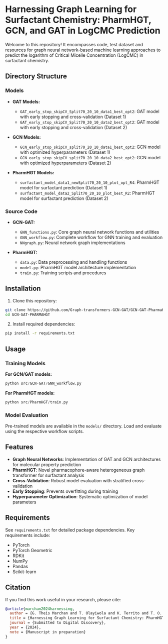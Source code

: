 # Harnessing Graph Learning for Surfactant Chemistry: PharmHGT, GCN, and GAT in LogCMC Prediction

Welcome to this repository! It encompasses code, test dataset and resources for graph neural network-based machine learning approaches to predict the logarithm of Critical Micelle Concentration (LogCMC) in surfactant chemistry.


## Directory Structure

### Models
- **GAT Models:**
  - `GAT_early_stop_skipCV_Split70_20_10_data1_best_opt2`: GAT model with early stopping and cross-validation (Dataset 1)
  - `GAT_early_stop_skipCV_Split70_20_10_data2_best_opt2`: GAT model with early stopping and cross-validation (Dataset 2)

- **GCN Models:**
  - `GCN_early_stop_skipCV_split70_20_10_data1_best_opt2`: GCN model with optimized hyperparameters (Dataset 1)
  - `GCN_early_stop_skipCV_split70_20_10_data2_best_opt2`: GCN model with optimized hyperparameters (Dataset 2)

- **PharmHGT Models:**
  - `surfactant_model_data1_newSplit70_20_10_plot_opt_R4`: PharmHGT model for surfactant prediction (Dataset 1)
  - `surfactant_model_data2_Split70_20_10_plot_best_R2`: PharmHGT model for surfactant prediction (Dataset 2)

### Source Code
- **GCN-GAT:**
  - `GNN_functions.py`: Core graph neural network functions and utilities
  - `GNN_workflow.py`: Complete workflow for GNN training and evaluation
  - `NNgraph.py`: Neural network graph implementations

- **PharmHGT:**
  - `data.py`: Data preprocessing and handling functions
  - `model.py`: PharmHGT model architecture implementation
  - `train.py`: Training scripts and procedures

## Installation

1. Clone this repository:
```bash
git clone https://github.com/Graph-transformers-GCN-GAT/GCN-GAT-PharmaHGT.git
cd GCN-GAT-PHARMAHGT
```

2. Install required dependencies:
```bash
pip install -r requirements.txt
```

## Usage

### Training Models

**For GCN/GAT models:**
```python
python src/GCN-GAT/GNN_workflow.py
```

**For PharmHGT models:**
```python
python src/PharmHGT/train.py
```

### Model Evaluation

Pre-trained models are available in the `models/` directory. Load and evaluate using the respective workflow scripts.

## Features

- **Graph Neural Networks**: Implementation of GAT and GCN architectures for molecular property prediction
- **PharmHGT**: Novel pharmacophore-aware heterogeneous graph transformer for surfactant analysis
- **Cross-Validation**: Robust model evaluation with stratified cross-validation
- **Early Stopping**: Prevents overfitting during training
- **Hyperparameter Optimization**: Systematic optimization of model parameters

## Requirements

See `requirements.txt` for detailed package dependencies. Key requirements include:
- PyTorch
- PyTorch Geometric
- RDKit
- NumPy
- Pandas
- Scikit-learn

## Citation

If you find this work useful in your research, please cite:

```bibtex
@article{marchan2024harnessing,
  author = {G. Theis Marchan and T. Olayiwola and K. Territo and T. O. Balogun and R. Kumar and J. A. Romagnoli},
  title = {Harnessing Graph Learning for Surfactant Chemistry: PharmHGT, GCN, and GAT in LogCMC Prediction},
  journal = {Submitted to Digital Discovery},
  year = {2024},
  note = {Manuscript in preparation}
}
```
